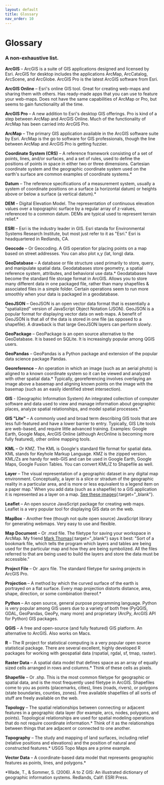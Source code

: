 ```yaml
---
layout: default
title: Glossary
nav_order: 10
---
```

# Glossary  

### A non-exhaustive  list.  

**ArcGIS** –  ArcGIS is a suite of GIS applications designed and licensed by Esri. ArcGIS for desktop includes the applications ArcMap, ArcCatalog, ArcScene, and ArcGlobe. ArcGIS Pro is the latest ArcGIS software from Esri.

**ArcGIS Online** – Esri's online GIS tool. Great for creating web-maps and sharing them with others. Has ready-made apps that you can use to feature your web-maps. Does not have the same capabilities of ArcMap or Pro, but seems to gain functionality all the time.

**ArcGIS Pro** – A new addition to Esri's desktop GIS offerings. Pro is kind of a step between ArcMap and ArcGIS Online. Much of the functionality of ArcMap has been carried into ArcGIS Pro.

**ArcMap** – The primary GIS application available in the ArcGIS software suite by Esri. ArcMap is the go to software for GIS professionals, though the line between ArcMap and ArcGIS Pro is getting fuzzier.

**Coordinate System (CRS)** – A reference framework consisting of a set of points, lines, and/or surfaces, and a set of rules, used to define the positions of points in space in either two or three dimensions. Cartesian coordinate system and the geographic coordinate system used on the earth's surface are common examples of coordinate systems.*

**Datum** – The reference specifications of a measurement system, usually a system of coordinate positions on a surface (a horizontal datum) or heights above or below a surface (a vertical datum).*

**DEM** – Digital Elevation Model. The representation of continuous elevation values over a topographic surface by a regular array of z-values, referenced to a common datum. DEMs are typical used to represent terrain relief.*

**ESRI** – Esri is the industry leader in GIS. Esri standa for Environmental Systems Research Institute, but most just refer to it as "Esri." Esri is headquartered in Redlands, CA.

**Geocode** – Or Geocoding. A GIS operation for placing points on a map based on street addresses. You can also plot x,y (lat, long) data.

**GeoDatabase** – A database or file structure used primarily to store, query, and manipulate spatial data. Geodatabases store geometry, a spatial reference system, attributes, and behavioral use data.* Geodatabases have become the standard file storage format in ArcGIS. Allows you to store many different data in one packaged file, rather than many shapefiles & associated files in a simple folder. Certain operations seem to run more smoothly when your data is packaged in a geodatabase.

**GeoJSON** – GeoJSON is an open vector data format that is essentially a "spatialized" version of JavaScript Object Notation (JSON). GeoJSON is a popular format for displaying vector data on web maps. A benefit of GeoJSON is that all of the data is stored in one file (as opposed to a shapefile). A drawback is that large GeoJSON layers can perform slowly.

**GeoPackage** – GeoPackage is an open source alternative to the GeoDatabase. It is based on SQLite. It is increasingly popular among QGIS users.

**GeoPandas** – GeoPandas is a Python package and extension of the popular data science package Pandas.

**Georeference** – An operation in which an image (such as an aerial photo) is aligned to a known coordinate system so it can be viewed and analyzed with other spatial data.* Typically, georeferencing involves overlaying an image above a basemap and aligning known points on the image with the basemap (such as an easily identified street intersection).

**GIS** - (Geographic Information System) An integrated collection of computer software and data used to view and manage information about geographic places, analyze spatial relationships, and model spatial processes.*

**GIS "Lite"** – A commonly used and broad term describing GIS tools that are less full-featured and have a lower barrier to entry. Typically, GIS Lite tools are web-based, and require little advanced training. Examples: Google Earth, Google Maps, ArcGIS Online (although ArcOnline is becoming more fully featured), other online mapping tools.

**KML** – Or KMZ. The KML is Google's standard file format for spatial data. KML stands for Keyhole Markup Language. KMZ is the zipped version. KML/Zs are handy for web-GIS and can be used in Google Earth, Google Maps, Google Fusion Tables. You can convert KML/Z to Shapefile as well.

**Layer** – The visual representation of a geographic dataset in any digital map environment. Conceptually, a layer is a slice or stradum of the geographic reality in a particular area, and is more or less equivalent to a legend item on a paper map.¹ When you add data (such as a shapefile) to a GIS application it is represented as a layer on a map. [See these images](https://www.google.com/search?q=gis+layers&espv=2&biw=1431&bih=831&source=lnms&tbm=isch&sa=X&ved=0ahUKEwjJw5vavafJAhUQ2GMKHUm4AeQQ_AUIBigB){:target="_blank"}.

**Leaflet** – An open source JavaScript package for creating web maps. Leaflet is a very popular tool for displaying GIS data on the web.

**MapBox** - Another free (though not quite open source) JavaScript library for generating webmaps. Very easy to use and flexible.

**Map Document** – Or .mxd file. The filetype for saving your workspace in ArcMap. My friend [Mark Thomas](https://guides.library.duke.edu/arcgis/arcgis_formats){:target="_blank"} says it best: "Sort of a bookmark file, which tells the program which layers and tables are being used for the particular map and how they are being symbolized.  All the files referred to that are being used to build the layers and store the data must be accessible."

**Project File** – Or .aprx file. The standard filetype for saving projects in ArcGIS Pro.

**Projection** – A method by which the curved surface of the earth is portrayed on a flat surface. Every map projection distorts distance, area, shape, direction, or some combination thereof.*

**Python** – An open source, general purpose programming language. Python is very popular among GIS users due to a variety of both free (PyQGIS, GDAL, GeoPandas, GeoPy, many more) and proprietary (ArcPy, ArcGIS API for Python) GIS packages.

**QGIS** – A free and open-source (and fully featured) GIS platform. An alternative to ArcGIS. Also works on Macs.

**R** – The R project for statistical computing is a very popular open source statistical package. There are several excellent, highly developed R packages for working with geospatial data (rspatial, rgdal, sf, tmap, raster).

**Raster Data** – A spatial data model that defines space as an array of equally sized cells arranged in rows and columns.* Think of these cells as pixels.

**Shapefile** – Or .shp. This is the most common filetype for geographic or spatial data, and is the most frequently used filetype in ArcGIS. Shapefiles come to you as points (placemarks, cities), lines (roads, rivers), or polygons (state boundaries, counties, zones). Free available shapefiles of all sorts of stuff are freely available on the web.

**Topology** – The spatial relationships between connecting or adjacent features in a geographic data layer (for example, arcs, nodes, polygons, and points). Topological relationships are used for spatial modeling operations that do not require coordinate information.* Think of it as the relationships between things that are adjacent or connected to one another.

**Topography** – The study and mapping of land surfaces, including relief (relative positions and elevations) and the position of natural and constructed features.* USGS Topo Maps are a prime example.

**Vector Data** – A coordinate-based data model that represents geographic features as points, lines, and polygons.*  

*Wade, T., & Sommer, S. (2006). A to Z GIS: An illustrated dictionary of geographic information systems. Redlands, Calif: ESRI Press.

[Octocat]: https://upload.wikimedia.org/wikipedia/commons/thumb/9/95/Font_Awesome_5_brands_github.svg/232px-Font_Awesome_5_brands_github.svg.png "GitHub logo."
